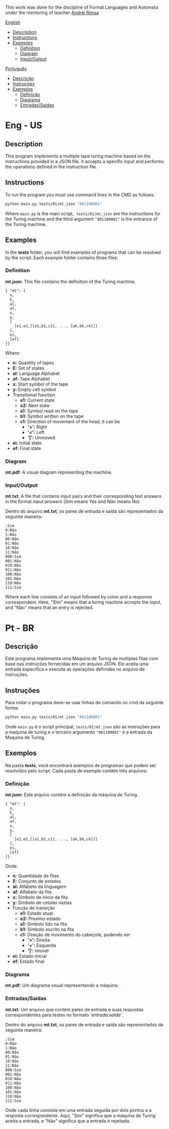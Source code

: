 This work was done for the discipline of Formal Languages and Automata under the mentoring of teacher [Andrei Rimsa](https://github.com/rimsa)

[English](#eng---us)
- [Description](#description)
- [Instructions](#instructions)
- [Examples](#examples)
  - [Definition](#definition)
  - [Diagram](#diagram)
  - [Input/Output](#inputoutput)

[Português](#pt---br)
- [Descrição](#descrição)
- [Instruções](#instruções)
- [Exemplos](#exemplos)
  - [Definição](#definição)
  - [Diagrama](#diagrama)
  - [Entradas/Saídas](#entradassaídas)

# Eng - US
## Description
This program implements a multiple tape turing machine based on the instructions provided in a JSON file. It accepts a specific input and performs the operations defined in the instruction file.

## Instructions
To run the program you must use command lines in the CMD as follows:
```bash
python main.py tests/01/mt.json "001100001"
```
Where `main.py` is the main script,` tests/01/mt.json` are the instructions for the Turing machine and the third argument `"001100001"` is the entrance of the Turing machine.

## Examples
In the **tests** folder, you will find examples of programs that can be resolved by the script. Each example folder contains three files:

### Definition
**mt.json**: This file contains the definition of the Turing machine.

```
{ "mt": [
  n,
  E,
  al,
  af,
  x,
  y,
  [
    [e1,e2,[[a1,b1,c1], ..., [ak,bk,ck]]]
  ],
  ei,
  [ef]
]}
```

Where:
- **n:** Quantity of tapes
- **E:** Set of states
- **al:** Language Alphabet
- **af:** Tape Alphabet
- **x:** Start symbol of the tape
- **y:** Empty cell symbol
- Transitional function
  - **e1:** Current state
  - **e2:** Next state
  - **a1:** Symbol read on the tape
  - **b1:** Symbol written on the tape
  - **c1:** Direction of movement of the head, it can be
    - **'>':** Right
    - **'<':** Left
    - **'|':** Unmoved
- **ei:** Initial state
- **ef:** Final state

### Diagram
**mt.pdf**: A visual diagram representing the machine.

### Input/Output
**mt.txt**: A file that contains input pairs and their corresponding test answers in the format _input:answers_ (_Sim_ means Yes and _Não_ means No).

Dentro do arquivo **mt.txt**, os pares de entrada e saída são representados da seguinte maneira:
```
:Sim
0:Não
1:Não
00:Não
01:Não
10:Não
11:Não
000:Sim
001:Não
010:Não
011:Não
100:Não
101:Não
110:Não
111:Sim
```
Where each line consists of an input followed by colon and a response correspondent. Here, "Sim" means that a turing machine accepts the input, and "Não" means that an entry is rejected.

# Pt - BR
## Descrição
Este programa implementa uma Máquina de Turing de multiplas fitas com base nas instruções fornecidas em um arquivo JSON. Ele aceita uma entrada específica e executa as operações definidas no arquivo de instruções.

## Instruções
Para rodar o programa deve-se usar linhas de comando no cmd da seguinte forma:
```bash
python main.py tests/01/mt.json "001100001"
```
Onde `main.py` é o script principal, `tests/01/mt.json` são as instruções para a maquina de turing e o terceiro argumento `"001100001"` é a entrada da Maquina de Turing.

## Exemplos
Na pasta **tests**, você encontrará exemplos de programas que podem ser resolvidos pelo script. Cada pasta de exemplo contém três arquivos:

### Definição
**mt.json**: Este arquivo contém a definição da máquina de Turing.

```
{ "mt": [
  n,
  E,
  al,
  af,
  x,
  y,
  [
    [e1,e2,[[a1,b1,c1], ..., [ak,bk,ck]]]
  ],
  ei,
  [ef]
]}
```

Onde:
- **n:** Quantidade de fitas
- **E:** Conjunto de estados
- **al:** Alfabeto da linguagem
- **af:** Alfabeto da fita
- **x:** Simbolo de inicio da fita
- **y:** Simbolo de celulas vazias
- Função de transição
  - **e1:** Estado atual
  - **e2:** Proxímo estado
  - **a1:** Simbolo lido na fita
  - **b1:** Simbolo escrito na fita
  - **c1:** Direção de movimento do cabeçote, podendo ser
    - **'>':** Direita
    - **'<':** Esquerda
    - **'|':** Imovél
- **ei:** Estado inicial
- **ef:** Estado final

### Diagrama
**mt.pdf**: Um diagrama visual representando a máquina.

### Entradas/Saídas
**mt.txt**: Um arquivo que contém pares de entrada e suas respostas correspondentes para testes no formato _'entrada:saída'_.

Dentro do arquivo **mt.txt**, os pares de entrada e saída são representados da seguinte maneira:
```
:Sim
0:Não
1:Não
00:Não
01:Não
10:Não
11:Não
000:Sim
001:Não
010:Não
011:Não
100:Não
101:Não
110:Não
111:Sim
```
Onde cada linha consiste em uma entrada seguida por dois pontos e a resposta correspondente. Aqui, "Sim" significa que a máquina de Turing aceita a entrada, e "Não" significa que a entrada é rejeitada.